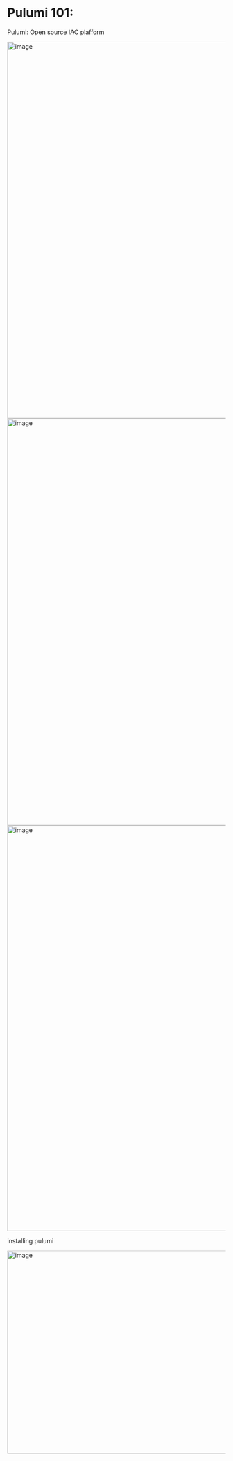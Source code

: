 
# Pulumi 101:

Pulumi: Open source IAC plafform

<img width="1812" height="866" alt="image" src="https://github.com/user-attachments/assets/f094ae24-2e1b-418f-b4f3-b9d6f567159c" />

<img width="1898" height="936" alt="image" src="https://github.com/user-attachments/assets/d6c2782b-46d4-4bee-bf19-734bcefb143f" />

<img width="1756" height="933" alt="image" src="https://github.com/user-attachments/assets/8a408a93-9dfc-451f-b97b-9549ecd858f8" />

installing pulumi


<img width="1146" height="467" alt="image" src="https://github.com/user-attachments/assets/746a2cc0-c9e8-433b-8055-896acaee8f9e" />





